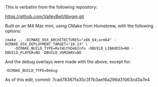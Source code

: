 This is verbatim from the following repository:

https://github.com/ValleyBell/libvgm.git

Built on an M4 Mac mini, using CMake from Homebrew, with the following
options:

```
cmake .. -DCMAKE_OSX_ARCHITECTURES="x86_64;arm64" -DCMAKE_OSX_DEPLOYMENT_TARGET="10.13" \
    -DCMAKE_BUILD_TYPE=RelWithDebInfo -DBUILD_LIBAUDIO=NO -DBUILD_PLAYER=NO -DBUILD_VGM2WAV=NO
```

And the debug overlays were made with the above, except for:
```
-DCMAKE_BUILD_TYPE=Debug
```

As of this edit, commit: 7cad78367fa35c3f7b3ae16a296d31063cd3a7e4
